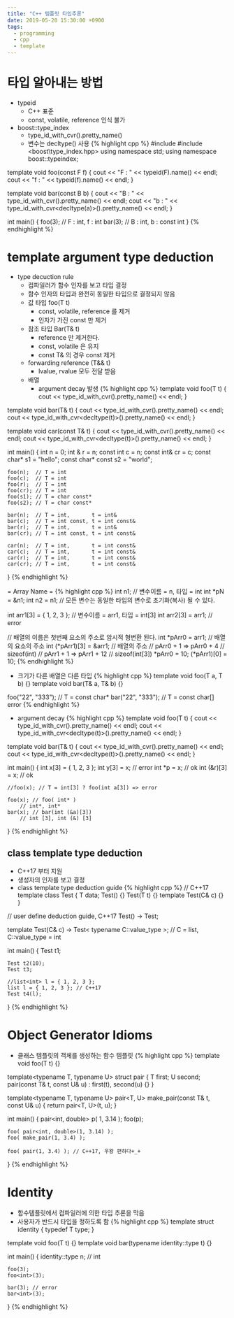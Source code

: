 ```yaml
---
title: "C++ 템플릿 타입추론"
date: 2019-05-20 15:30:00 +0900
tags:
  - programming
  - cpp
  - template
---
```


타입 알아내는 방법
===

* typeid
	* C++ 표준
	* const, volatile, reference 인식 불가
* boost::type_index
	* type_id_with_cvr<T>().pretty_name()
	* 변수는 decltype() 사용
{% highlight cpp %}
#include <iostream>
#include <boost\type_index.hpp>
using namespace std;
using namespace boost::typeindex;

template<typename F> void foo(const F f)
{
    cout << "F : " << typeid(F).name() << endl;
    cout << "f : " << typeid(f).name() << endl;
}

template<typename B> void bar(const B b)
{
    cout << "B : " << type_id_with_cvr<T>().pretty_name() << endl;
    cout << "b : " << type_id_with_cvr<decltype(a)>().pretty_name() << endl;
}

int main()
{
    foo(3); // F : int, f : int
    bar(3); // B : int, b : const int
}
{% endhighlight %}



template argument type deduction
====

* type decuction rule
	* 컴파일러가 함수 인자를 보고 타입 결정
	* 함수 인자의 타입과 완전히 동일한 타입으로 결정되지 않음
	* 값 타입 foo(T t)
		* const, volatile, reference 를 제거
		* 인자가 가진 const 만 제거
	* 참조 타입 Bar(T& t)
		* reference 만 제거한다.
		* const, volatile 은 유지
		* const T& 의 경우 const 제거
	* forwarding reference (T&& t)
		* lvalue, rvalue 모두 전달 받음
	* 배열
		* argument decay 발생
{% highlight cpp %}
template<typename T> void foo(T t)
{
    cout << type_id_with_cvr<T>().pretty_name() << endl;
}

template<typename T> void bar(T& t)
{
	cout << type_id_with_cvr<T>().pretty_name() << endl;
	cout << type_id_with_cvr<decltype(t)>().pretty_name() << endl;
}

template<typename T> void car(const T& t)
{
	cout << type_id_with_cvr<T>().pretty_name() << endl;
	cout << type_id_with_cvr<decltype(t)>().pretty_name() << endl;
}

int main()
{
	int n = 0;
	int & r = n;
	const int c = n;
	const int& cr = c;
	const char* s1 = "hello";
	const char* const s2 = "world";

	foo(n);  // T = int
	foo(c);  // T = int
	foo(r);  // T = int
	foo(cr); // T = int
	foo(s1); // T = char const*
	foo(s2); // T = char const*

	bar(n);  // T = int,       t = int&
	bar(c);  // T = int const, t = int const&
	bar(r);  // T = int,       t = int&
	bar(cr); // T = int const, t = int const&

	car(n);  // T = int,       t = int const&
	car(c);  // T = int,       t = int const&
	car(r);  // T = int,       t = int const&
	car(cr); // T = int,       t = int const&
}
{% endhighlight %}


= Array Name =
{% highlight cpp %}
int n1;        // 변수이름 = n, 타입 = int
int *pN = &n1;
int n2 = n1;   // 모든 변수는 동일한 타입의 변수로 초기화(복사) 될 수 있다.

int arr1[3] = { 1, 2, 3 }; // 변수이름 = arr1, 타입 = int[3]
int arr2[3] = arr1;        // error

// 배열의 이름은 첫번째 요소의 주소로 암시적 형변환 된다.
int *pArr0 = arr1;         // 배열의 요소의 주소
int (*pArr1)[3] = &arr1;   // 배열의 주소
// pArr0 + 1 => pArr0 + 4  // sizeof(int)
// pArr1 + 1 => pArr1 + 12 // sizeof(int[3])
*pArr0 = 10;
(*pArr1)[0] = 10;
{% endhighlight %}

* 크기가 다른 배열은 다른 타입
{% highlight cpp %}
template<typename T> void foo(T a, T b) {}
template<typename T> void bar(T& a, T& b) {}

foo("22", "333"); // T = const char*
bar("22", "333"); // T = const char[] error
{% endhighlight %}

* argument decay
{% highlight cpp %}
template<typename T> void foo(T t)
{
	cout << type_id_with_cvr<T>().pretty_name() << endl;
	cout << type_id_with_cvr<decltype(t)>().pretty_name() << endl;
}

template<typename T> void bar(T& t)
{
	cout << type_id_with_cvr<T>().pretty_name() << endl;
	cout << type_id_with_cvr<decltype(t)>().pretty_name() << endl;
}

int main()
{
	int x[3] = { 1, 2, 3 };
	int y[3] = x;    // error
	int *p = x;      // ok
	int (&r)[3] = x; // ok

	//foo(x); // T = int[3] ? foo(int a[3]) => error

	foo(x);	// foo( int* )
		// int*, int*
	bar(x);	// bar(int (&a)[3])
		// int [3], int (&) [3]
}
{% endhighlight %}

class template type deduction
---
* C++17 부터 지원
* 생성자의 인자를 보고 결정
* class template type deduction guide
{% highlight cpp %}
// C++17
template<typename T>
class Test
{
    T data;
    Test() {}
    Test(T t) {}
    template<typename C> Test(C& c) {}
}

// user define deduction guide, C++17
Test() -> Test<int>; 

template <typename C>
Test(C& c) -> Test< typename C::value_type >;
// C = list<int>, C::value_type = int

int main()
{
    Test<int> t1;

    Test t2(10); 
    Test t3;

    //list<int> l = { 1, 2, 3 };
    list l = { 1, 2, 3 }; // C++17
    Test t4(l);
}
{% endhighlight %}

Object Generator Idioms
====
* 클래스 템플릿의 객체를 생성하는 함수 템플릿
{% highlight cpp %}
template<typename T> void foo(T t) {}

template<typename T, typename U> struct pair
{
    T first;
    U second;
    pair(const T& t, const U& u) : first(t), second(u) {}
}

template<typename T, typename U>
pair<T, U> make_pair(const T& t, const U& u)
{
    return pair<T, U>(t, u);
}

int main()
{
    pair<int, double> p( 1, 3.14 );
    foo(p);

    foo( pair<int, double>(1, 3.14) );
    foo( make_pair(1, 3.4) );

    foo( pair(1, 3.4) ); // C++17, 우왕 편하다+_+
}
{% endhighlight %}

Identity
====
* 함수템플릿에서 컴파일러에 의한 타입 추론을 막음
* 사용자가 반드시 타입을 정하도록 함
{% highlight cpp %}
template<typename T> struct identity
{
     typedef T type;
}

template<typename T> void foo(T t) {}
template<typename T> void bar(typename identity<T>::type t) {}

int main()
{
    identity<int>::type n; // int

    foo(3);
    foo<int>(3);

    bar(3); // error
    bar<int>(3);
}
{% endhighlight %}
